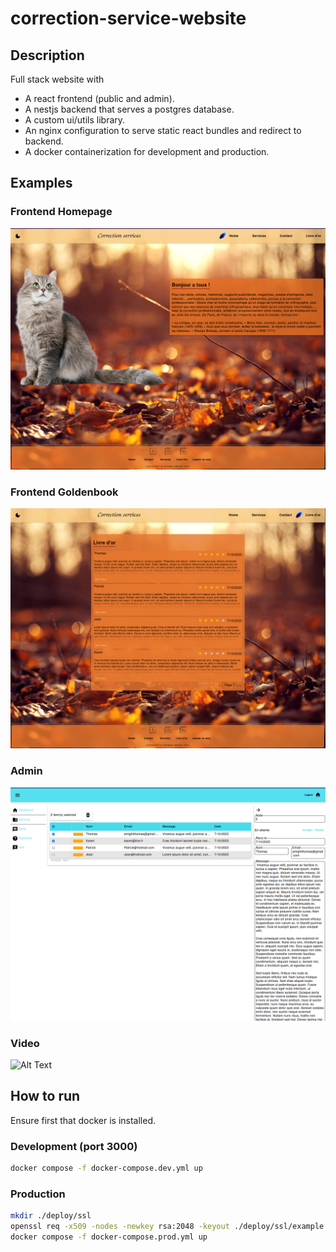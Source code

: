 # correction-service-website

## Description

Full stack website with

- A react frontend (public and admin).
- A nestjs backend that serves a postgres database.
- A custom ui/utils library.
- An nginx configuration to serve static react bundles and redirect to backend.
- A docker containerization for development and production.

## Examples

### Frontend Homepage

<img src="readme_files/frontend-homepage.png" width="600"></img>

### Frontend Goldenbook

<img src="readme_files/frontend-goldenbook.png" width="600"></img>

### Admin

<img src="readme_files/admin.png" width="600"></img>

### Video

![Alt Text](https://github.com/tamighi/correction-service-website/blob/main/readme_files/example.gif)

## How to run

Ensure first that docker is installed.

### Development (port 3000)

```sh
docker compose -f docker-compose.dev.yml up
```

### Production

```sh
mkdir ./deploy/ssl
openssl req -x509 -nodes -newkey rsa:2048 -keyout ./deploy/ssl/example.key -out ./deploy/ssl/example.crt -days 365
docker compose -f docker-compose.prod.yml up
```
